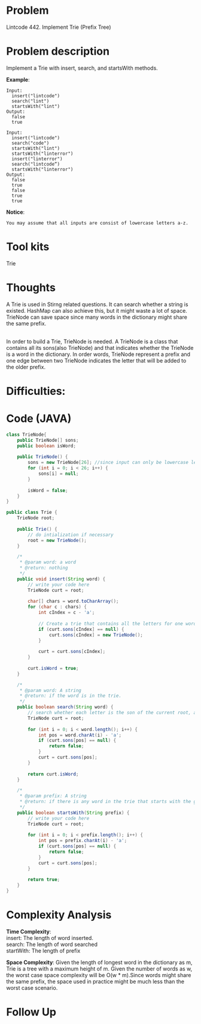 # Problem
Lintcode 442. Implement Trie (Prefix Tree)

# Problem description
Implement a Trie with insert, search, and startsWith methods.



**Example**:
```
Input:
  insert("lintcode")
  search("lint")
  startsWith("lint")
Output:
  false
  true

```

```
Input:
  insert("lintcode")
  search("code")
  startsWith("lint")
  startsWith("linterror")
  insert("linterror")
  search("lintcode“)
  startsWith("linterror")
Output:
  false
  true
  false
  true
  true
```

**Notice**:
```
You may assume that all inputs are consist of lowercase letters a-z.
```
# Tool kits
Trie

# Thoughts
A Trie is used in Stirng related questions. It can search whether a string is existed. HashMap can also achieve this, but it might waste a lot of space. TrieNode can save space since many words in the dictionary might share the same prefix. <br/><br/>

In order to build a Trie, TrieNode is needed. A TrieNode is a class that contains all its sons(also TrieNode) and that indicates whether the TrieNode is a word in the dictionary. In order words, TrieNode represent a prefix and one edge between two TrieNode indicates the letter that will be added to the older prefix.

# Difficulties:


# Code (JAVA)
```java
class TrieNode{
    public TrieNode[] sons;
    public boolean isWord;
    
    public TrieNode() {
        sons = new TrieNode[26]; //since input can only be lowercase letters from a-z, son must be one of these 26 letters
        for (int i = 0; i < 26; i++) {
            sons[i] = null;
        }
        
        isWord = false;
    }
}

public class Trie {
    TrieNode root;
    
    public Trie() {
        // do intialization if necessary
        root = new TrieNode();
    }

    /*
     * @param word: a word
     * @return: nothing
     */
    public void insert(String word) {
        // write your code here
        TrieNode curt = root;
        
        char[] chars = word.toCharArray();
        for (char c : chars) {
            int cIndex = c - 'a';
            
            // Create a trie that contains all the letters for one word. If one letter is not existed, build the TrieNode
            if (curt.sons[cIndex] == null) {
                curt.sons[cIndex] = new TrieNode();
            }
            
            curt = curt.sons[cIndex];
        }
        
        curt.isWord = true;
    }

    /*
     * @param word: A string
     * @return: if the word is in the trie.
     */
    public boolean search(String word) {
        // search whether each letter is the son of the current root, and keep on moving root downwards
        TrieNode curt = root;
        
        for (int i = 0; i < word.length(); i++) {
            int pos = word.charAt(i) - 'a';
            if (curt.sons[pos] == null) {
                return false;
            }
            curt = curt.sons[pos];
        }
        
        return curt.isWord;
    }

    /*
     * @param prefix: A string
     * @return: if there is any word in the trie that starts with the given prefix.
     */
    public boolean startsWith(String prefix) {
        // write your code here
        TrieNode curt = root;
        
        for (int i = 0; i < prefix.length(); i++) {
            int pos = prefix.charAt(i) - 'a';
            if (curt.sons[pos] == null) {
                return false;
            }
            curt = curt.sons[pos];
        }
        
        return true;
    }
}

```

# Complexity Analysis
**Time Complexity**: <br/> insert: The length of word inserted. <br/> search: The length of word searched <br/> startWith: The length of prefix

**Space Complexity**: Given the length of longest word in the dictionary as m, Trie is a tree with a maximum height of m. Given the number of words as w, the worst case space complexity will be O(w * m).Since words might share the same prefix, the space used in practice might be much less than the worst case scenario.

# Follow Up

